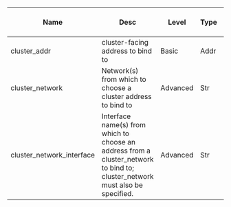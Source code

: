 | Name | Desc | Level | Type | non-Daemon Default | Daemon Default | Min | Max | Valid Values | verbatim | See also | Flags | Services | Validator | Long Desc | Tags |
| --- | --- | --- | --- | --- | --- | --- | --- | --- | --- | --- | --- | --- | --- | --- | --- |
| <span id="SP_cluster_addr">cluster_addr</span> |  cluster-facing address to bind to | Basic | Addr |  |  |  |  |  |  |  | STARTUP | osd |  |  | network |
| <span id="SP_cluster_network">cluster_network</span> |  Network(s) from which to choose a cluster address to bind to | Advanced | Str |  |  |  |  |  |  |  | STARTUP | osd |  |  | network |
| <span id="SP_cluster_network_interface">cluster_network_interface</span> |  Interface name(s) from which to choose an address from a cluster_network to bind to; cluster_network must also be specified. | Advanced | Str |  |  |  |  |  |  | [[cluster_network](~/global/cluster.md#SP_cluster_network)] | STARTUP | ["mon", "mds", "osd", "mgr"] |  |  | network |
